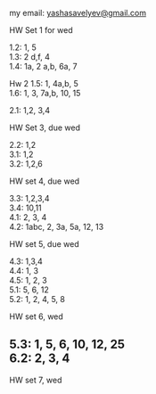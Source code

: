 my email: yashasavelyev@gmail.com

HW Set 1 for wed

1.2: 1, 5  
1.3: 2 d,f, 4  
1.4: 1a, 2 a,b, 6a, 7  

Hw 2
1.5: 1, 4a,b, 5  
1.6: 1, 3, 7a,b, 10, 15  
<!-- 1.7: 1, 6 -->
2.1: 1,2, 3,4  

<!-- 5a,b, 7, 8, 9, 13   -->
<!--  -->
HW Set 3, due wed  
<!--  -->

2.2: 1,2    
3.1: 1,2  
3.2: 1,2,6  

HW set 4, due wed  
<!-- , 13, 15   -->
3.3: 1,2,3,4  
3.4: 10,11   
4.1: 2, 3, 4     
4.2: 1abc, 2, 3a, 5a, 12, 13  

HW set 5, due wed   

4.3: 1,3,4  
4.4:  1, 3  
4.5: 1, 2, 3  
5.1: 5, 6, 12  
5.2: 1, 2, 4, 5, 8   

HW set 6, wed

5.3: 1, 5, 6, 10, 12, 25  
6.2: 2, 3, 4  
-------------


HW set 7, wed  


<!--<h1 id="maxima-and-minima" class="unnumbered">Maxima and minima</h1>-->
<!--<h2 id="homework-set-3" class="unnumbered">Homework set 3</h2>-->
<!--<p>5.1: 5, 6, 12<br />-->
<!--<br />-->
<!--</p>-->
<!--<h2 id="homework-set-4" class="unnumbered">Homework set 4</h2>-->
<!--<p>5.3: 1, 5, 6, 10, 12, 25<br />-->
<!--</p>-->
<!--<h1 id="potential-functions-line-integrals" class="unnumbered">Potential functions, line integrals</h1>-->
<!--<h2 id="homework-set-5" class="unnumbered">Homework set 5</h2>-->
<!--<p>6.2: 3, 4<br />-->
<!--6.3: 7, 8, 9, 10<br />-->
<!--7.1: 1, 2<br />-->
<!--7.2: 5, 6, 8<br />-->
<!--8.1: 1, 2, 3<br />-->
<!--</p>-->
<!--<h2 id="homework-set-6" class="unnumbered">Homework set 6</h2>-->
<!--<p>8.2: 1<br />-->
<!--8.3: 6,9, 15<br />-->
<!--9.2: 1:a,b,c,d, 2:a,b, 3<br />-->
<!--</p>-->
<!--<h2 id="homework-set-7" class="unnumbered">Homework set 7</h2>-->
<!--<p>9.3: 1,2<br />-->
<!--10.1: 1:a,b,c, 2<br />-->
<!--</p>-->
<!--<h1 id="surface-integrals-divergence-and-stokes-theorem">Surface Integrals Divergence and Stokes theorem</h1>-->
<!--<h2 id="homework-set-8" class="unnumbered">Homework set 8</h2>-->
<!--<p>11.3: 1,2<br />-->
<!--12.1: 2<br />-->
<!--12.2: 1,2,3<br />-->
<!--</p>-->
<!--<h2 id="homework-set-9" class="unnumbered">Homework set 9</h2>-->
<!--<p>12.3: 1:a,b, 12<br />-->
<!--12.5: 2,3,6<br />-->
<!--12.6: 7, 9<br />-->
<!--</p>-->

